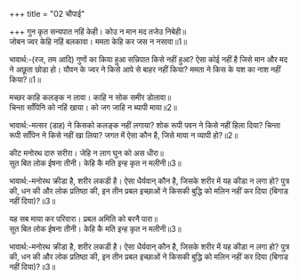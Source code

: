 +++
title = "02 चौपाई"

+++
गुन कृत सन्यपात नहिं केही। कोउ न मान मद तजेउ निबेही॥  
जोबन ज्वर केहि नहिं बलकावा। ममता केहि कर जस न नसावा॥1॥  

भावार्थ:-(रज, तम आदि) गुणों का किया हुआ सन्निपात किसे नहीं हुआ? ऐसा कोई नहीं है जिसे मान और मद ने अछूता छोडा हो। यौवन के ज्वर ने किसे आपे से बाहर नहीं किया? ममता ने किस के यश का नाश नहीं किया?॥1॥  

मच्छर काहि कलङ्क न लावा। काहि न सोक समीर डोलावा॥  
चिन्ता साँपिनि को नहिं खाया। को जग जाहि न ब्यापी माया॥2॥  

भावार्थ:-मत्सर (डाह) ने किसको कलङ्क नहीं लगाया? शोक रूपी पवन ने किसे नहीं हिला दिया? चिन्ता रूपी साँपिन ने किसे नहीं खा लिया? जगत में ऐसा कौन है, जिसे माया न व्यापी हो?॥2॥  

<div class="audioEmbed"  caption="AIR-वाचनम्" src="https://archive
.org/download/rAmcharitmAnas-AIR/EPI-380.mp3"></div>

कीट मनोरथ दारु सरीरा। जेहि न लाग घुन को अस धीरा॥  
सुत बित लोक ईषना तीनी। केहि कै मति इन्ह कृत न मलीनी॥3॥  

भावार्थ:-मनोरथ क्रीडा है, शरीर लकडी है। ऐसा धैर्यवान्‌ कौन है, जिसके शरीर में यह कीडा न लगा हो? पुत्र की, धन की और लोक प्रतिष्ठा की, इन तीन प्रबल इच्छाओं ने किसकी बुद्धि को मलिन नहीं कर दिया (बिगाड नहीं दिया)?॥3॥  

यह सब माया कर परिवारा। प्रबल अमिति को बरनै पारा॥  
सुत बित लोक ईषना तीनी। केहि कै मति इन्ह कृत न मलीनी॥3॥  

भावार्थ:-मनोरथ क्रीडा है, शरीर लकडी है। ऐसा धैर्यवान्‌ कौन है, जिसके शरीर में यह कीडा न लगा हो? पुत्र की, धन की और लोक प्रतिष्ठा की, इन तीन प्रबल इच्छाओं ने किसकी बुद्धि को मलिन नहीं कर दिया (बिगाड नहीं दिया)?॥3॥  
